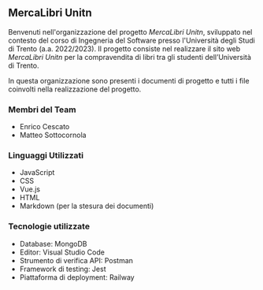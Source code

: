 ## **MercaLibri Unitn**
Benvenuti nell'organizzazione del progetto *MercaLibri Unitn*, sviluppato nel contesto del corso di Ingegneria del Software presso l'Università degli Studi di Trento (a.a. 2022/2023). Il progetto consiste nel realizzare il sito web *MercaLibri Unitn* per la compravendita di libri tra gli studenti dell’Università di Trento.

In questa organizzazione sono presenti i documenti di progetto e tutti i file coinvolti nella realizzazione del progetto.

### **Membri del Team**
- Enrico Cescato
- Matteo Sottocornola

### **Linguaggi Utilizzati**
- JavaScript
- CSS
- Vue.js
- HTML
- Markdown (per la stesura dei documenti)

### **Tecnologie utilizzate**
- Database: MongoDB
- Editor: Visual Studio Code
- Strumento di verifica API: Postman
- Framework di testing: Jest
- Piattaforma di deployment: Railway
